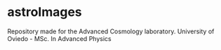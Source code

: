 # astroImages
Repository made for the Advanced Cosmology laboratory. University of Oviedo - MSc. In Advanced Physics
